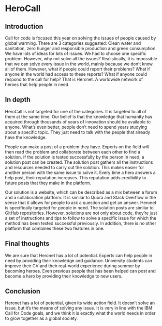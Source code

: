 # HeroCall

## Introduction
Call for code is focused this year on solving the issues of people caused by global warming.
There are 3 categories suggested: Clean water and sanitation, zero hunger and responsible
production and green consumption.
We have lots of ideas for lots of issues. We had to choose one specific problem. However, why
not solve all the issues? Realistically, it is impossible that we can solve every issue in the world,
mainly because we don’t know all of them. However, what if people could report their
problems? What if anyone in the world had access to these reports? What if anyone could
respond to the call for help? That is Heronet. A worldwide network of heroes that help people
in need.

## In depth
HeroCall is not targeted for one of the categories. It is targeted to all of them at the same time.
Our belief is that the knowledge that humanity has acquired through thousands of years of
innovation should be available to anyone. What’s even better, people don’t need to spend
years studying about a specific topic. They just need to talk with the people that already have
the knowledge.

People can make a post of a problem they have. Experts on the field will then read the
problem and collaborate between each other to find a solution. If the solution is tested
successfully by the person in need, a solution post can be created. The solution post gathers all
the instructions and resources needed to carry out the solution. This makes easier for another
person with the same issue to solve it.
Every time a hero answers a help post, their reputation increases. This reputation adds
credibility to future posts that they make in the platform.

Our solution is a website, which can be described as a mix between a forum and a
collaboration platform. It is similar to Quora and Stack Overflow in the sense that it allows for
people to ask a question and get an answer. Heronet is specifically targeted for people in need.
The solution posts are similar to GitHub repositories. However, solutions are not only about
code, they’re just a set of instructions and tips to follow to solve a specific issue for which the
method has been tested successful previously.
In addition, there is no other platform that combines these two features in one.

## Final thoughts
We are sure that Heronet has a lot of potential. Experts can help people in need by providing
their knowledge and guidance. University students can improve their CV and their real-world
experience during summer by becoming heroes. Even previous people that has been helped
can post and become a hero by providing their knowledge to new users.

## Conclusion
Heronet has a lot of potential, given its wide action field. It doesn’t solve an issue, but it’s the
means of solving any issue. It is very in line with the IBM Call for Code goals, and we think it is
exactly what the world needs in order to grow together as a global society.
